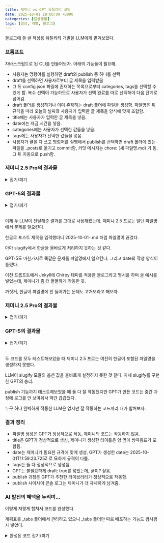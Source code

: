 ```yaml
---
title: 제미니 vs GPT 유틸리티 코딩
date: 2025-10-01 18:00:00 +0800
categories: [일상생활]
tags: [일상, 개발, 블로그]
---
```


블로그에 쓸 글 작성용 유틸리티 개발을 LLM에게 맡겨보았다.

### 프롬프트

자바스크립트로 된 CLI를 만들어보자. 아래의 기능들이 필요해.
- 사용자는 명령어를 실행하면 draft와 publish 중 하나를 선택
- draft를 선택하면 사용자로부터 글 제목을 입력받음
- 그 뒤 config.json 파일에 존재하는 목록으로부터 categories, tags를 선택할 수 있게 함. 복수 선택이 가능하므로 사용자가 선택 완료를 따로 선택해야 다음 단계로 넘어감.
- draft 폴더를 생성하거나 이미 존재하는 draft 폴더에 파일을 생성함. 파일명은 위 규칙을 따라 오늘의 날짜와 사용자가 입력한 글 제목을 양식에 맞게 조합함.
- title에는 사용자가 입력한 글 제목을 넣음.
- date에는 지금 시간을 넣음.
- categories에는 사용자가 선택한 값들을 넣음.
- tags에는 사용자가 선택한 값들을 넣음.
- 사용자가 글을 다 쓰고 명렁어를 실행해서 publish를 선택하면 draft 폴더에 있는 파일을 _posts로 옮기고 commit함, 커밋 메시지는 chore: (새 파일명.md) 가 됨. 그 뒤 자동으로 push함.

### 제미니 2.5 Pro의 결과물

<details>
<summary>접기/펴기</summary>

알겠습니다. 사용자의 요구사항을 완벽하게 충족하는 자바스크립트 기반의 CLI(Command Line Interface) 도구를 만들어보겠습니다. 이 도구는 `inquirer` 라이브러리를 사용하여 상호작용적인 사용자 경험을 제공하고, `git` 명령어 자동화를 통해 포스팅 과정을 획기적으로 개선할 것입니다.

먼저, 프로젝트의 전체적인 구조와 설정 방법, 그리고 완성된 코드 순서로 설명하겠습니다.

---

### **프로젝트 설정 (Project Setup)**

1.  **Node.js 설치:** 컴퓨터에 [Node.js](https://nodejs.org/)가 설치되어 있어야 합니다.
2.  **프로젝트 폴더 생성:** 블로그 프로젝트의 최상위 폴더에서 터미널을 엽니다.
3.  **`package.json` 생성:**
    ```bash
    npm init -y
    ```
4.  **필요한 라이브러리 설치:**
    *   `inquirer`: 사용자 입력을 받기 위한 라이브러리
    *   `slugify`: 글 제목을 URL에 적합한 형태(slug)로 변환하는 라이브러리
    ```bash
    npm install inquirer slugify
    ```
5.  **파일 생성:** 프로젝트 루트에 다음 세 개의 파일을 생성합니다.
    *   `cli.js`: CLI 도구의 핵심 로직이 담길 파일
    *   `config.json`: 카테고리 및 태그 목록을 관리하는 설정 파일
    *   `.gitignore`: `node_modules` 폴더를 git 추적에서 제외하기 위한 파일

---

### **파일 내용 (File Contents)**

#### **1. `.gitignore`**
git이 불필요한 파일을 추적하지 않도록 설정합니다.
```
node_modules
```

#### **2. `config.json`**
블로그에서 사용할 카테고리와 태그 목록을 미리 정의해둡니다. 이 파일을 수정하여 언제든지 선택지를 변경할 수 있습니다.

```json
{
  "categories": [
    "일상생활",
    "기술",
    "개발",
    "TRPG",
    "리뷰"
  ],
  "tags": [
    "일상",
    "Jekyll",
    "JavaScript",
    "NodeJS",
    "CLI",
    "자동화"
  ]
}
```

#### **3. `cli.js` (핵심 CLI 스크립트)**
아래 코드를 복사하여 `cli.js` 파일에 붙여넣으세요. 코드 각 부분에 상세한 주석을 달아 이해하기 쉽게 만들었습니다.

```javascript
#!/usr/bin/env node

// 필요한 라이브러리 및 모듈 가져오기
import inquirer from 'inquirer';
import slugify from 'slugify';
import fs from 'fs';
import path from 'path';
import { execSync } from 'child_process';

// package.json에서 type: "module"을 사용하기 위해 import 구문 사용

// --- 경로 및 설정 상수 정의 ---
const DRAFTS_DIR = '_drafts'; // Jekyll 표준 초안 폴더
const POSTS_DIR = '_posts';
const CONFIG_PATH = 'config.json';

// --- 헬퍼 함수 ---

/**
 * YYYY-MM-DD 형식의 날짜 문자열을 반환하는 함수
 * @returns {string}
 */
function getFormattedDate() {
  const date = new Date();
  const year = date.getFullYear();
  const month = String(date.getMonth() + 1).padStart(2, '0');
  const day = String(date.getDate()).padStart(2, '0');
  return `${year}-${month}-${day}`;
}

/**
 * Jekyll 머리말(front matter)에 사용될 날짜 및 시간 문자열을 반환하는 함수
 * @returns {string}
 */
function getFullDateTime() {
    const date = new Date();
    const offset = -date.getTimezoneOffset();
    const offsetHours = String(Math.floor(Math.abs(offset) / 60)).padStart(2, '0');
    const offsetMinutes = String(Math.abs(offset) % 60).padStart(2, '0');
    const sign = offset >= 0 ? '+' : '-';
    
    const year = date.getFullYear();
    const month = String(date.getMonth() + 1).padStart(2, '0');
    const day = String(date.getDate()).padStart(2, '0');
    const hours = String(date.getHours()).padStart(2, '0');
    const minutes = String(date.getMinutes()).padStart(2, '0');
    const seconds = String(date.getSeconds()).padStart(2, '0');

    return `${year}-${month}-${day} ${hours}:${minutes}:${seconds} ${sign}${offsetHours}${offsetMinutes}`;
}

// --- 핵심 기능 함수 ---

/**
 * 새로운 초안(draft) 포스트를 생성하는 함수
 */
async function createDraft() {
  // 1. 설정 파일 읽기
  let config;
  try {
    config = JSON.parse(fs.readFileSync(CONFIG_PATH, 'utf-8'));
  } catch (error) {
    console.error(`❌ 설정 파일(${CONFIG_PATH})을 읽을 수 없습니다. 파일이 존재하고 JSON 형식이 올바른지 확인하세요.`);
    return;
  }

  // 2. 사용자로부터 정보 입력받기 (제목, 카테고리, 태그)
  const answers = await inquirer.prompt([
    {
      type: 'input',
      name: 'title',
      message: '📝 포스트 제목을 입력하세요:',
      validate: (input) => input ? true : '제목은 비워둘 수 없습니다.',
    },
    {
      type: 'checkbox',
      name: 'categories',
      message: '📂 카테고리를 선택하세요 (스페이스바로 선택, 엔터로 확정):',
      choices: config.categories,
      validate: (input) => input.length > 0 ? true : '하나 이상의 카테고리를 선택해야 합니다.',
    },
    {
      type: 'checkbox',
      name: 'tags',
      message: '🏷️ 태그를 선택하세요 (스페이스바로 선택, 엔터로 확정):',
      choices: config.tags,
    }
  ]);

  // 3. 파일명 및 내용 생성
  const { title, categories, tags } = answers;
  const slug = slugify(title, { lower: true, strict: true });
  const date = getFormattedDate();
  const fileName = `${date}-${slug}.md`;
  const filePath = path.join(DRAFTS_DIR, fileName);

  const fileContent = `---
title: "${title}"
date: ${getFullDateTime()}
categories: [${categories.join(', ')}]
tags: [${tags.join(', ')}]
---

여기에 마크다운 내용을 작성하세요.
`;

  // 4. 파일 생성
  if (!fs.existsSync(DRAFTS_DIR)) {
    fs.mkdirSync(DRAFTS_DIR);
    console.log(`📁 '${DRAFTS_DIR}' 폴더를 생성했습니다.`);
  }

  fs.writeFileSync(filePath, fileContent);
  console.log(`✅ 초안 파일이 성공적으로 생성되었습니다: ${filePath}`);
}

/**
 * 초안(draft) 파일을 _posts 폴더로 옮겨 발행(publish)하는 함수
 */
async function publishDraft() {
  // 1. 초안 폴더 확인 및 파일 목록 가져오기
  if (!fs.existsSync(DRAFTS_DIR)) {
    console.log('🤷 초안 폴더가 없습니다. 먼저 draft 명령어로 글을 생성하세요.');
    return;
  }

  const draftFiles = fs.readdirSync(DRAFTS_DIR).filter(file => file.endsWith('.md'));

  if (draftFiles.length === 0) {
    console.log('🤷 발행할 초안 파일이 없습니다.');
    return;
  }

  // 2. 사용자에게 발행할 파일 선택받기
  const { fileToPublish } = await inquirer.prompt([
    {
      type: 'list',
      name: 'fileToPublish',
      message: '🚀 발행할 초안 파일을 선택하세요:',
      choices: draftFiles,
    },
  ]);

  // 3. 파일 이동
  const sourcePath = path.join(DRAFTS_DIR, fileToPublish);
  const destPath = path.join(POSTS_DIR, fileToPublish);

  if (!fs.existsSync(POSTS_DIR)) {
    fs.mkdirSync(POSTS_DIR);
  }

  fs.renameSync(sourcePath, destPath);
  console.log(`✅ 파일 이동 완료: ${sourcePath} -> ${destPath}`);

  // 4. Git 명령어 실행 (add, commit, push)
  try {
    console.log('📦 Git에 변경사항을 커밋하고 푸시합니다...');
    execSync(`git add "${destPath}"`);
    console.log(`  -> git add ${destPath}`);
    
    const commitMessage = `chore: publish ${fileToPublish}`;
    execSync(`git commit -m "${commitMessage}"`);
    console.log(`  -> git commit -m "${commitMessage}"`);

    execSync('git push');
    console.log('  -> git push');
    
    console.log('🎉 포스트 발행이 성공적으로 완료되었습니다!');
  } catch (error) {
    console.error('❌ Git 작업 중 오류가 발생했습니다. Git이 설치되어 있고, 저장소 설정이 올바른지 확인하세요.');
    console.error(error.message);
  }
}


/**
 * 메인 함수
 */
async function main() {
  const { action } = await inquirer.prompt([
    {
      type: 'list',
      name: 'action',
      message: '👋 안녕하세요! 무엇을 도와드릴까요?',
      choices: [
        { name: '새로운 초안(draft) 작성하기', value: 'draft' },
        { name: '초안을 포스트로 발행(publish)하기', value: 'publish' },
        { name: '종료', value: 'exit' },
      ],
    },
  ]);

  switch (action) {
    case 'draft':
      await createDraft();
      break;
    case 'publish':
      await publishDraft();
      break;
    case 'exit':
      console.log('👋 다음에 또 만나요!');
      break;
  }
}

// 스크립트 실행
main();
```

---

### **사용 방법 (How to Use)**

1.  **`package.json` 수정:** `cli.js`가 ES 모듈(`import`)을 사용하므로, `package.json` 파일에 다음 한 줄을 추가해야 합니다.
    ```json
    {
      "name": "my-blog",
      "version": "1.0.0",
      "description": "",
      "main": "cli.js",
      "type": "module",  // <-- 이 줄을 추가하세요!
      "scripts": {
        "test": "echo \"Error: no test specified\" && exit 1"
      },
      "keywords": [],
      "author": "",
      "license": "ISC",
      "dependencies": {
        "inquirer": "^9.2.11",
        "slugify": "^1.6.6"
      }
    }
    ```

2.  **CLI 실행:** 터미널에서 다음 명령어를 입력하여 스크립트를 실행합니다.
    ```bash
    node cli.js
    ```

#### **실행 예시**

**1. 초안(draft) 작성**

```
$ node cli.js
? 👋 안녕하세요! 무엇을 도와드릴까요? › 새로운 초안(draft) 작성하기
? 📝 포스트 제목을 입력하세요: 나만의 블로그 자동화 CLI 만들기
? 📂 카테고리를 선택하세요 (스페이스바로 선택, 엔터로 확정): › 
 ◯ 일상생활
 ◉ 기술
 ◉ 개발
 ◯ TRPG
 ◯ 리뷰
? 🏷️ 태그를 선택하세요 (스페이스바로 선택, 엔터로 확정): › 
 ◯ 일상
 ◯ Jekyll
 ◉ JavaScript
 ◉ NodeJS
 ◉ CLI
 ◉ 자동화

📁 '_drafts' 폴더를 생성했습니다.
✅ 초안 파일이 성공적으로 생성되었습니다: _drafts/2025-09-30-namanui-beulrogeu-jadonghwa-cli-mandeulgi.md
```

**2. 초안 발행(publish)**
```
$ node cli.js
? 👋 안녕하세요! 무엇을 도와드릴까요? › 초안을 포스트로 발행(publish)하기
? 🚀 발행할 초안 파일을 선택하세요: › 2025-09-30-namanui-beulrogeu-jadonghwa-cli-mandeulgi.md

✅ 파일 이동 완료: _drafts/2025-09-30...md -> _posts/2025-09-30...md
📦 Git에 변경사항을 커밋하고 푸시합니다...
  -> git add _posts/2025-09-30-namanui-beulrogeu-jadonghwa-cli-mandeulgi.md
  -> git commit -m "chore: publish 2025-09-30-namanui-beulrogeu-jadonghwa-cli-mandeulgi.md"
  -> git push
🎉 포스트 발행이 성공적으로 완료되었습니다!
```

이 CLI 도구를 통해 단순 반복 작업을 자동화하여 글쓰기 자체에 더욱 집중할 수 있게 될 것입니다.

</details>

### GPT-5의 결과물

<details>
<summary>접기/펴기</summary>

좋아! 👌 요구사항대로라면 Node.js 기반의 CLI 툴을 만들 수 있어.
아래는 **자바스크립트(Node.js) + inquirer + fs + simple-git**을 활용한 예시 코드야.

---

# 📂 프로젝트 구조 예시

```
blog-cli/
├─ config.json
├─ cli.js
├─ package.json
├─ draft/         # 초안 폴더
└─ _posts/        # 배포 폴더
```

### config.json (예시)

```json
{
  "categories": ["일상생활", "개발", "여행", "책리뷰"],
  "tags": ["블로그", "일상", "코딩", "책"]
}
```

---

# 📜 cli.js

```js
#!/usr/bin/env node

import fs from "fs";
import path from "path";
import inquirer from "inquirer";
import { fileURLToPath } from "url";
import simpleGit from "simple-git";

// 현재 디렉토리 계산
const __filename = fileURLToPath(import.meta.url);
const __dirname = path.dirname(__filename);

const draftDir = path.join(__dirname, "draft");
const postsDir = path.join(__dirname, "_posts");
const configPath = path.join(__dirname, "config.json");
const git = simpleGit();

function slugify(title) {
  return title
    .normalize("NFD")
    .replace(/[\u0300-\u036f]/g, "")
    .replace(/[^a-zA-Z0-9가-힣\s-]/g, "")
    .trim()
    .replace(/\s+/g, "-")
    .toLowerCase();
}

async function createDraft() {
  // 글 제목 입력
  const { title } = await inquirer.prompt([
    {
      type: "input",
      name: "title",
      message: "글 제목을 입력하세요:",
      validate: (input) => input.length > 0 || "제목은 비워둘 수 없습니다."
    }
  ]);

  // config.json 읽기
  const config = JSON.parse(fs.readFileSync(configPath, "utf-8"));

  // 카테고리 선택
  const { categories } = await inquirer.prompt([
    {
      type: "checkbox",
      name: "categories",
      message: "카테고리를 선택하세요 (스페이스로 선택, 엔터로 확정):",
      choices: config.categories,
    }
  ]);

  // 태그 선택
  const { tags } = await inquirer.prompt([
    {
      type: "checkbox",
      name: "tags",
      message: "태그를 선택하세요 (스페이스로 선택, 엔터로 확정):",
      choices: config.tags,
    }
  ]);

  // 파일 생성
  if (!fs.existsSync(draftDir)) fs.mkdirSync(draftDir);

  const date = new Date();
  const dateStr = date.toISOString().split("T")[0]; // YYYY-MM-DD
  const slug = slugify(title);
  const filename = `${dateStr}-${slug}.md`;
  const filepath = path.join(draftDir, filename);

  const frontMatter = `---
title: ${title}
date: ${date.toISOString()}
categories: [${categories.join(", ")}]
tags: [${tags.join(", ")}]
draft: true
---
`;

  fs.writeFileSync(filepath, frontMatter);
  console.log(`✅ Draft created: ${filepath}`);
}

async function publishDraft() {
  if (!fs.existsSync(draftDir)) {
    console.log("❌ draft 폴더가 존재하지 않습니다.");
    return;
  }

  const files = fs.readdirSync(draftDir).filter(f => f.endsWith(".md"));
  if (files.length === 0) {
    console.log("❌ 옮길 draft 파일이 없습니다.");
    return;
  }

  // 파일 선택
  const { selectedFile } = await inquirer.prompt([
    {
      type: "list",
      name: "selectedFile",
      message: "어떤 draft를 publish 하시겠습니까?",
      choices: files,
    }
  ]);

  const src = path.join(draftDir, selectedFile);
  const dest = path.join(postsDir, selectedFile);

  if (!fs.existsSync(postsDir)) fs.mkdirSync(postsDir);

  // 이동
  fs.renameSync(src, dest);

  // git commit & push
  await git.add(dest);
  await git.commit(`chore: (${selectedFile})`);
  await git.push();

  console.log(`🚀 Published: ${selectedFile}`);
}

async function main() {
  const { action } = await inquirer.prompt([
    {
      type: "list",
      name: "action",
      message: "무엇을 하시겠습니까?",
      choices: ["draft", "publish"]
    }
  ]);

  if (action === "draft") {
    await createDraft();
  } else if (action === "publish") {
    await publishDraft();
  }
}

main();
```

---

# 🚀 사용법

1. 설치

```bash
npm init -y
npm install inquirer simple-git
chmod +x cli.js
```

2. 실행

```bash
./cli.js
```

* **draft 선택 시** → 제목 입력 → categories/tags 선택 → `draft/YYYY-MM-DD-slug.md` 생성
* **publish 선택 시** → draft 목록에서 파일 선택 → `_posts`로 이동 → `git commit` & `push` 자동 실행

---

👉 여기서 개선할 수 있는 점:

* 다국어 제목을 슬러그화하는 규칙을 더 정교하게 (현재는 단순 변환).
* commit/push 전에 `git status` 확인 → 오류 메시지 처리.
* draft → publish 과정에서 front-matter의 `draft: true`를 자동으로 `false`로 바꿔주도록 확장 가능.

---

원해? 내가 `publish` 과정에서 **front-matter 안의 draft 값을 false로 바꿔주는 기능**까지 추가해줄까?

</details>
<br>

이제 두 LLM이 전달해준 결과를 그대로 사용해봤는데, 제미니 2.5 프로는 일단 파일명에서 문제를 일으킨다.

한글로 포스트 제목을 입력했더니 2025-10-01-.md 처럼 파일명이 끊겼다.

아마 slugify에서 한글을 올바르게 처리하지 못하는 것 같다.

GPT-5도 마찬가지로 똑같은 문제를 파일명에서 일으킨다. 그리고 date의 작성 양식이 틀렸다.

이전 프롬프트에서 Jekyll에 Chirpy 테마를 적용한 블로그라고 명시를 하며 글 예시를 넣었는데, 제미니가 좀 더 똘똘하게 작동한 듯.

까짓거, 한글이 파일명에 안 들어가는 문제도 고쳐보라고 해보자.

### 제미니 2.5 Pro의 결과물

<details>
<summary>접기/펴기</summary>

알겠습니다. 정확한 지적입니다.

해당 문제는 `slugify` 라이브러리의 기본 설정 때문에 발생합니다. `strict: true` 옵션은 URL에 사용하기 안전한 영문, 숫자, 하이픈(-) 등 일부 문자만 남기고 나머지 문자(한글 포함)를 모두 제거해버립니다.

**한글을 파일명에 그대로 사용하도록 이 문제를 해결하겠습니다.**

### **문제 원인 및 해결 방안**

*   **원인:** `slugify(title, { lower: true, strict: true })` 설정이 한글을 제거함.
*   **해결:** `slugify`의 옵션을 변경하여 한글을 인식하고, 공백만 하이픈으로 바꾸도록 설정합니다. `strict` 옵션을 `false`로 바꾸고, `locale` 옵션으로 한국어를 명시해주는 것이 가장 확실한 방법입니다.

### **수정할 코드**

`cli.js` 파일의 `createDraft` 함수 내부에서 `slug`를 생성하는 부분을 다음과 같이 수정해주세요.

**1. `cli.js` 파일 열기**

**2. `createDraft` 함수 찾기**

**3. 기존 코드 (AS-IS)**
```javascript
// ... createDraft 함수 내부 ...
  const slug = slugify(title, { lower: true, strict: true });
// ...
```

**4. 수정된 코드 (TO-BE)**
아래 코드로 교체해주세요.

```javascript
// ... createDraft 함수 내부 ...
  const slug = slugify(title, {
    lower: false,     // 한글은 소문자 변환이 의미 없으므로 false로 설정
    strict: false,    // 한글 등 특수문자 제거 방지
    locale: 'ko',     // 한국어 로케일 설정
    trim: true        // 앞뒤 공백 제거
  });
// ...
```
*   `lower: false`: 한글은 대소문자 구분이 없으므로 `false`로 변경하여 불필요한 처리를 막습니다.
*   `strict: false`: **가장 중요한 옵션입니다.** `true`일 경우 한글이 모두 제거되므로 `false`로 변경하여 유지시킵니다.
*   `locale: 'ko'`: 한국어 환경임을 명시하여 `slugify`가 문자열을 더 잘 처리하도록 돕습니다.

---

### **전체 수정된 `cli.js` 파일**

사용자의 편의를 위해 수정 사항이 적용된 전체 `cli.js` 코드를 다시 제공합니다. 이 코드를 그대로 복사하여 붙여넣으시면 됩니다.

```javascript
#!/usr/bin/env node

import inquirer from 'inquirer';
import slugify from 'slugify';
import fs from 'fs';
import path from 'path';
import { execSync } from 'child_process';

const DRAFTS_DIR = '_drafts';
const POSTS_DIR = '_posts';
const CONFIG_PATH = 'config.json';

function getFormattedDate() {
  const date = new Date();
  const year = date.getFullYear();
  const month = String(date.getMonth() + 1).padStart(2, '0');
  const day = String(date.getDate()).padStart(2, '0');
  return `${year}-${month}-${day}`;
}

function getFullDateTime() {
    const date = new Date();
    const offset = -date.getTimezoneOffset();
    const offsetHours = String(Math.floor(Math.abs(offset) / 60)).padStart(2, '0');
    const offsetMinutes = String(Math.abs(offset) % 60).padStart(2, '0');
    const sign = offset >= 0 ? '+' : '-';
    
    const year = date.getFullYear();
    const month = String(date.getMonth() + 1).padStart(2, '0');
    const day = String(date.getDate()).padStart(2, '0');
    const hours = String(date.getHours()).padStart(2, '0');
    const minutes = String(date.getMinutes()).padStart(2, '0');
    const seconds = String(date.getSeconds()).padStart(2, '0');

    return `${year}-${month}-${day} ${hours}:${minutes}:${seconds} ${sign}${offsetHours}${offsetMinutes}`;
}

async function createDraft() {
  let config;
  try {
    config = JSON.parse(fs.readFileSync(CONFIG_PATH, 'utf-8'));
  } catch (error) {
    console.error(`❌ 설정 파일(${CONFIG_PATH})을 읽을 수 없습니다. 파일이 존재하고 JSON 형식이 올바른지 확인하세요.`);
    return;
  }

  const answers = await inquirer.prompt([
    {
      type: 'input',
      name: 'title',
      message: '📝 포스트 제목을 입력하세요:',
      validate: (input) => input ? true : '제목은 비워둘 수 없습니다.',
    },
    {
      type: 'checkbox',
      name: 'categories',
      message: '📂 카테고리를 선택하세요 (스페이스바로 선택, 엔터로 확정):',
      choices: config.categories,
      validate: (input) => input.length > 0 ? true : '하나 이상의 카테고리를 선택해야 합니다.',
    },
    {
      type: 'checkbox',
      name: 'tags',
      message: '🏷️ 태그를 선택하세요 (스페이스바로 선택, 엔터로 확정):',
      choices: config.tags,
    }
  ]);

  const { title, categories, tags } = answers;
  
  // ▼▼▼▼▼▼▼▼▼▼▼▼▼▼▼▼▼▼▼▼▼▼▼▼▼▼▼▼▼▼▼▼▼▼▼▼▼▼▼▼▼▼▼▼▼▼▼
  // 여기가 수정된 부분입니다.
  const slug = slugify(title, {
    lower: false,     // 한글은 소문자 변환이 의미 없으므로 false로 설정
    strict: false,    // 한글 등 특수문자 제거 방지
    locale: 'ko',     // 한국어 로케일 설정
    trim: true        // 앞뒤 공백 제거
  });
  // ▲▲▲▲▲▲▲▲▲▲▲▲▲▲▲▲▲▲▲▲▲▲▲▲▲▲▲▲▲▲▲▲▲▲▲▲▲▲▲▲▲▲▲▲▲▲▲

  const date = getFormattedDate();
  const fileName = `${date}-${slug}.md`;
  const filePath = path.join(DRAFTS_DIR, fileName);

  const fileContent = `---
title: "${title}"
date: ${getFullDateTime()}
categories: [${categories.join(', ')}]
tags: [${tags.join(', ')}]
---

여기에 마크다운 내용을 작성하세요.
`;

  if (!fs.existsSync(DRAFTS_DIR)) {
    fs.mkdirSync(DRAFTS_DIR);
    console.log(`📁 '${DRAFTS_DIR}' 폴더를 생성했습니다.`);
  }

  fs.writeFileSync(filePath, fileContent);
  console.log(`✅ 초안 파일이 성공적으로 생성되었습니다: ${filePath}`);
}

async function publishDraft() {
  if (!fs.existsSync(DRAFTS_DIR)) {
    console.log('🤷 초안 폴더가 없습니다. 먼저 draft 명령어로 글을 생성하세요.');
    return;
  }

  const draftFiles = fs.readdirSync(DRAFTS_DIR).filter(file => file.endsWith('.md'));

  if (draftFiles.length === 0) {
    console.log('🤷 발행할 초안 파일이 없습니다.');
    return;
  }

  const { fileToPublish } = await inquirer.prompt([
    {
      type: 'list',
      name: 'fileToPublish',
      message: '🚀 발행할 초안 파일을 선택하세요:',
      choices: draftFiles,
    },
  ]);

  const sourcePath = path.join(DRAFTS_DIR, fileToPublish);
  const destPath = path.join(POSTS_DIR, fileToPublish);

  if (!fs.existsSync(POSTS_DIR)) {
    fs.mkdirSync(POSTS_DIR);
  }

  fs.renameSync(sourcePath, destPath);
  console.log(`✅ 파일 이동 완료: ${sourcePath} -> ${destPath}`);

  try {
    console.log('📦 Git에 변경사항을 커밋하고 푸시합니다...');
    execSync(`git add "${destPath}"`);
    console.log(`  -> git add ${destPath}`);
    
    const commitMessage = `chore: publish ${fileToPublish}`;
    execSync(`git commit -m "${commitMessage}"`);
    console.log(`  -> git commit -m "${commitMessage}"`);

    execSync('git push');
    console.log('  -> git push');
    
    console.log('🎉 포스트 발행이 성공적으로 완료되었습니다!');
  } catch (error) {
    console.error('❌ Git 작업 중 오류가 발생했습니다. Git이 설치되어 있고, 저장소 설정이 올바른지 확인하세요.');
    console.error(error.message);
  }
}

async function main() {
  const { action } = await inquirer.prompt([
    {
      type: 'list',
      name: 'action',
      message: '👋 안녕하세요! 무엇을 도와드릴까요?',
      choices: [
        { name: '새로운 초안(draft) 작성하기', value: 'draft' },
        { name: '초안을 포스트로 발행(publish)하기', value: 'publish' },
        { name: '종료', value: 'exit' },
      ],
    },
  ]);

  switch (action) {
    case 'draft':
      await createDraft();
      break;
    case 'publish':
      await publishDraft();
      break;
    case 'exit':
      console.log('👋 다음에 또 만나요!');
      break;
  }
}

main();

```

이제 `node cli.js`를 실행하고 한글 제목을 입력하면 파일명이 정상적으로 생성될 것입니다.

**예시:**
*   **입력 제목:** `새로운 한글 포스트`
*   **생성될 파일명:** `2025-10-01-새로운-한글-포스트.md`

</details>


### GPT-5의 결과물

<details>
<summary>접기/펴기</summary>

아하 👍 그건 내가 만든 `slugify` 함수가 **영문/숫자만 남기고 한글은 다 지워버리기 때문**이야. 지금 정규식이 `replace(/[^a-zA-Z0-9가-힣\s-]/g, "")`인데, 뒤에서 `iconv` 비슷한 처리가 들어가면서 한글이 사라진 거지.

👉 해결책은 크게 두 가지가 있어:

---

## 1. 한글을 그대로 허용하는 slug (추천)

URL에 한글이 들어가도 요즘 브라우저는 퍼센트 인코딩으로 잘 처리하니까, 파일명에도 한글을 두고 싶다면 이렇게 수정하면 돼.

```js
function slugify(title) {
  return title
    .trim()
    .replace(/\s+/g, "-")        // 공백 → -
    .replace(/-+/g, "-")         // 중복 - 제거
    .toLowerCase();
}
```

이러면 예를 들어:

```
"나만의 블로그 탄생" → "나만의-블로그-탄생"
```

파일명은 `2025-10-01-나만의-블로그-탄생.md` 식으로 나와.

---

## 2. 한글은 로마자로 변환해서 slug (SEO 목적)

검색 엔진이나 URL 안정성을 위해 slug는 영문만 쓰고 싶으면, **transliteration 라이브러리**를 쓰는 게 좋아.
예시: [`slugify`](https://www.npmjs.com/package/slugify) 패키지.

```bash
npm install slugify
```

```js
import slugifyLib from "slugify";

function slugify(title) {
  return slugifyLib(title, {
    lower: true,
    strict: true // 특수문자 제거
  });
}
```

그러면

```
"나만의 블로그 탄생" → "namanyi-beullogeu-tansaeng"
```

이런 식으로 영문 slug가 생성돼.

---

👉 질문: 네 블로그 파일명/URL에서 **한글 그대로 쓰는 게 좋아?** 아니면 **영문 slug로 변환하는 게 좋아?**
둘 다 코드로 맞춰서 완성해줄 수 있어.

</details>
<br>

두 코드를 모두 테스트해보았을 때 제미니 2.5 프로는 여전히 한글이 포함된 파일명을 생성하지 못했다.

LLM이 slugify 모듈의 옵션 값을 올바르게 설정하지 못한 것 같다. 자체 slugify를 구현한 GPT의 승리.

publish 기능까지 테스트해보았을 때 둘 다 잘 작동했지만 GPT가 만든 코드는 중간 과정에 로그를 안 보여줘서 약간 갑갑했다.

누구 하나 완벽하게 작동한 LLM은 없지만 잘 작동하는 코드끼리 내가 합쳐보자.

### 결과 정리

- 파일명 생성은 GPT가 정상적으로 작동, 제미니의 코드는 작동하지 않음.
- title은 GPT가 정상적으로 생성, 제미니가 생성한 타이틀은 양 옆에 쌍따옴표가 포함됨.
- date는 제미니가 필요한 규격에 맞게 생성, GPT가 생성한 date는 2025-10-01T11:59:23.725Z 로 묘하게 규격이 다름.
- tags는 둘 다 정상적으로 생성됨.
- GPT는 불필요하게 draft: true를 넣었는데, 굳이? 싶음.
- publish 과정은 GPT가 추천한 라이브러리가 정상적으로 작동함.
- publish 사이사이 콘솔 로그는 제미니가 더 자세하게 남겨줌.

### AI 발전의 혜택을 누리며...

이렇게 저렇게 합쳐서 코드를 완성했다.

계획표를 _tabs 폴더에서 관리하고 있으니 _tabs 폴더만 따로 배포하는 기능도 겸사겸사 넣었다.

<details>
<summary>완성된 코드 접기/펴기</summary>

```js
#!/usr/bin/env node

import inquirer from 'inquirer';
import fs from 'fs';
import path from 'path';
import simpleGit from 'simple-git';

const DRAFTS_DIR = '_drafts';
const POSTS_DIR = '_posts';
const TABS_DIR = '_tabs';
const CONFIG_PATH = 'config.json';
const git = simpleGit();

async function gitConfig() {
  await git.addConfig('user.name', 'granberia');
  await git.addConfig('user.email', 'reptilesax@gmail.com');
}

function slugify(title) {
  return title
    .trim()
    .replace(/\s+/g, '-') // 공백 → -
    .replace(/-+/g, '-'); // 중복 - 제거
}

function getFormattedDate() {
  const date = new Date();
  const year = date.getFullYear();
  const month = String(date.getMonth() + 1).padStart(2, '0');
  const day = String(date.getDate()).padStart(2, '0');
  return `${year}-${month}-${day}`;
}

function getFullDateTime() {
  const date = new Date();
  const offset = -date.getTimezoneOffset();
  const offsetHours = String(Math.floor(Math.abs(offset) / 60)).padStart(
    2,
    '0'
  );
  const offsetMinutes = String(Math.abs(offset) % 60).padStart(2, '0');
  const sign = offset >= 0 ? '+' : '-';

  const year = date.getFullYear();
  const month = String(date.getMonth() + 1).padStart(2, '0');
  const day = String(date.getDate()).padStart(2, '0');
  const hours = String(date.getHours()).padStart(2, '0');
  const minutes = String(date.getMinutes()).padStart(2, '0');
  const seconds = String(date.getSeconds()).padStart(2, '0');

  return `${year}-${month}-${day} ${hours}:${minutes}:${seconds} ${sign}${offsetHours}${offsetMinutes}`;
}

async function createDraft() {
  let config;
  try {
    config = JSON.parse(fs.readFileSync(CONFIG_PATH, 'utf-8'));
  } catch (error) {
    console.error(
      `❌ 설정 파일(${CONFIG_PATH})을 읽을 수 없습니다. 파일이 존재하고 JSON 형식이 올바른지 확인하세요.`
    );
    return;
  }

  const answers = await inquirer.prompt([
    {
      type: 'input',
      name: 'title',
      message: '📝 포스트 제목을 입력하세요:',
      validate: (input) => (input ? true : '제목은 비워둘 수 없습니다.')
    },
    {
      type: 'checkbox',
      name: 'categories',
      message: '📂 카테고리를 선택하세요 (스페이스바로 선택, 엔터로 확정):',
      choices: config.categories,
      validate: (input) =>
        input.length > 0 ? true : '하나 이상의 카테고리를 선택해야 합니다.'
    },
    {
      type: 'checkbox',
      name: 'tags',
      message: '🏷️ 태그를 선택하세요 (스페이스바로 선택, 엔터로 확정):',
      choices: config.tags
    }
  ]);

  const { title, categories, tags } = answers;

  const date = getFormattedDate();
  const slug = slugify(title);
  const fileName = `${date}-${slug}.md`;
  const filePath = path.join(DRAFTS_DIR, fileName);

  const fileContent = `---
title: ${title}
date: ${getFullDateTime()}
categories: [${categories.join(', ')}]
tags: [${tags.join(', ')}]
---

`;

  if (!fs.existsSync(DRAFTS_DIR)) {
    fs.mkdirSync(DRAFTS_DIR);
    console.log(`📁 '${DRAFTS_DIR}' 폴더를 생성했습니다.`);
  }

  fs.writeFileSync(filePath, fileContent);
  console.log(`✅ 초안 파일이 성공적으로 생성되었습니다: ${filePath}`);
}

async function publishDraft() {
  if (!fs.existsSync(DRAFTS_DIR)) {
    console.log(
      '🤷 초안 폴더가 없습니다. 먼저 draft 명령어로 글을 생성하세요.'
    );
    return;
  }

  const draftFiles = fs
    .readdirSync(DRAFTS_DIR)
    .filter((file) => file.endsWith('.md'));

  if (draftFiles.length === 0) {
    console.log('🤷 발행할 초안 파일이 없습니다.');
    return;
  }

  const { fileToPublish } = await inquirer.prompt([
    {
      type: 'list',
      name: 'fileToPublish',
      message: '🚀 발행할 초안 파일을 선택하세요:',
      choices: draftFiles
    }
  ]);

  const sourcePath = path.join(DRAFTS_DIR, fileToPublish);
  const destPath = path.join(POSTS_DIR, fileToPublish);

  if (!fs.existsSync(POSTS_DIR)) {
    fs.mkdirSync(POSTS_DIR);
  }

  fs.renameSync(sourcePath, destPath);
  console.log(`✅ 파일 이동 완료: ${sourcePath} -> ${destPath}`);

  try {
    console.log('📦 Git에 변경사항을 커밋하고 푸시합니다...');
    gitConfig();

    console.log(`  -> git add ${destPath}`);
    await git.add(destPath);

    console.log(`  -> git commit -m "chore: ${fileToPublish}"`);
    await git.commit(`chore: ${fileToPublish}`);

    console.log('  -> git push');
    await git.push();

    console.log('🎉 포스트 발행이 성공적으로 완료되었습니다!');
  } catch (error) {
    console.error(
      '❌ Git 작업 중 오류가 발생했습니다. Git이 설치되어 있고, 저장소 설정이 올바른지 확인하세요.'
    );
    console.error(error.message);
  }
}

async function updateTabs() {
  if (!fs.existsSync(TABS_DIR)) {
    console.log(
      `🤷 '${TABS_DIR}' 폴더가 존재하지 않습니다. 작업을 진행할 수 없습니다.`
    );
    return;
  }

  try {
    console.log(`📦 '${TABS_DIR}' 폴더의 변경사항을 배포합니다...`);
    gitConfig();

    console.log(`  -> git add ${TABS_DIR}`);
    await git.add(TABS_DIR);

    console.log('  -> git commit -m "chore: deploy tabs"');
    await git.commit('chore: deploy tabs');

    console.log('  -> git push');
    await git.push();

    console.log(`🎉 '${TABS_DIR}' 폴더 배포가 성공적으로 완료되었습니다!`);
  } catch (error) {
    if (error.stdout.toString().includes('nothing to commit')) {
      console.log('🤷 커밋할 변경사항이 없습니다. 작업을 종료합니다.');
    } else {
      console.error(
        '❌ Git 작업 중 오류가 발생했습니다. Git 상태를 확인해주세요.'
      );
      console.error(error.message);
    }
  }
}

async function main() {
  const { action } = await inquirer.prompt([
    {
      type: 'list',
      name: 'action',
      message: '👋 안녕하세요! 무엇을 도와드릴까요?',
      choices: [
        { name: '새로운 초안 작성하기', value: 'draft' },
        { name: '초안을 포스트로 발행하기', value: 'publish' },
        { name: '전체 탭을 배포하기', value: 'update' },
        { name: '종료', value: 'exit' }
      ]
    }
  ]);

  switch (action) {
    case 'draft':
      await createDraft();
      break;
    case 'publish':
      await publishDraft();
      break;
    case 'update':
      await updateTabs();
      break;
    case 'exit':
      console.log('👋 다음에 또 만나요!');
      break;
  }
}

main();
```

<details>
<br>

테스트해보았을 때 잘 작동하는 것 같다.

이걸 내가 손으로 붙들고 있었으면 시간이 3배 정도 걸렸을까? 이런 번거로운 코딩은 AI한테 맡겨도 되는 게 편리하다.

inquirer랑 simple-git라는 라이브러리들을 소개받은 것도 꽤 도움이 되었다.

이제 좀 글을 쓰기 편해지려나...
